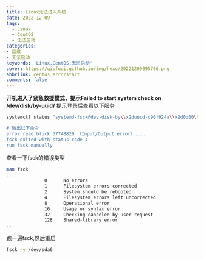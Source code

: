 ```yaml
---
title: Linux无法进入系统
date: 2022-12-09
tags:
  - Linux
  - CentOS
  - 无法启动
categories: 
- 运维
- 无法启动
keywords: 'Linux,CentOS,无法启动'
cover: https://qiufuqi.github.io/img/hexo/20221209095706.png
abbrlink: centos_errorstart
comments: false
---
```


**开机进入了紧急救援模式，提示Failed to start system check on /dev/disk/by-uuid/**
提示登录后查看以下服务
``` bash
systemctl status "systemd-fsck@dev-disk-by\\x2duuid-c90f924a\\x2d0d00\\x2d4a22\\x2db52c\\x2d5d87f98d54d6.service""

# 输出以下命令
error read block 37748820 （Input/Output error）....
fsck exited with status code 4
run fsck manually
```
查看一下fsck的错误类型
``` bash
man fsck
...
              0      No errors
              1      Filesystem errors corrected
              2      System should be rebooted
              4      Filesystem errors left uncorrected
              8      Operational error
              16     Usage or syntax error
              32     Checking canceled by user request
              128    Shared-library error
...
```
跑一遍fsck,然后重启
``` bash
fsck -y /dev/sda6
```